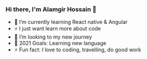 ### Hi there, I'm Alamgir Hossain  👋



- 🌱 I’m currently learning React native & Angular
- ⚡ I just want learn more about code 
- 👯 I’m looking to my new journey
- 🥅 2021 Goals: Learning new language 
- ⚡ Fun fact: I love to coding, travelling, do good work








